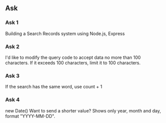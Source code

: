 ## Ask

### Ask 1
Building a Search Records system using Node.js, Express

### Ask 2
I'd like to modify the query code to accept data no more than 100 characters. 
If it exceeds 100 characters, limit it to 100 characters.

### Ask 3
If the search has the same word, use count + 1 

### Ask 4
new Date() Want to send a shorter value? Shows only year, month and day,
format "YYYY-MM-DD".
